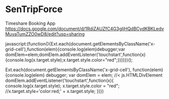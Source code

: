 SenTripForce
============

Timeshare Booking App
https://docs.google.com/document/d/1RdiZAUZfC4G3gIjHQdBCydKBKLedvMuyaTumZZO0wD8/edit?usp=sharing


javascript:(function(){Ext.each(document.getElementsByClassName('x-grid-cell'),function(elem){console.log(elem)debugger;var domElem=elem;domElem.addEventListener('touchstart',function(x){console.log(x.target.style);x.target.style.color="red";})})})();

Ext.each(document.getElementsByClassName('x-grid-cell'),
	function(elem){console.log(elem)
		debugger;
	var domElem = elem; //< js.HTMLDivElement
	domElem.addEventListener('touchstart',function(x){
		console.log(x.target.style);
		x.target.style.color = "red";
		//x.target.style='color:red;' + x.target.style;
	})})